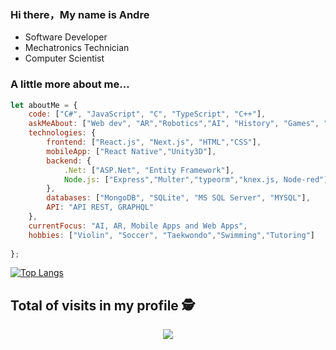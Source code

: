 ### Hi there，My name is Andre

- Software Developer
- Mechatronics Technician
- Computer Scientist

###  A little more about me...  

```javascript
let aboutMe = {
    code: ["C#", "JavaScript", "C", "TypeScript", "C++"],
    askMeAbout: ["Web dev", "AR","Robotics","AI", "History", "Games", "Arts"],
    technologies: {
        frontend: ["React.js", "Next.js", "HTML","CSS"],
        mobileApp: ["React Native","Unity3D"],
        backend: {
            .Net: ["ASP.Net", "Entity Framework"],
            Node.js: ["Express","Multer","typeorm","knex.js, Node-red"]
        },
        databases: ["MongoDB", "SQLite", "MS SQL Server", "MYSQL"],
        API: "API REST, GRAPHQL"
    },
    currentFocus: "AI, AR, Mobile Apps and Web Apps",
    hobbies: ["Violin", "Soccer", "Taekwondo","Swimming","Tutoring"]
    
};
```
[![Top Langs](https://github-readme-stats.vercel.app/api/top-langs/?username=Andre2553&layout=compact&theme=merko)](https://github.com/anuraghazra/github-readme-stats)

<p align="center"> 

 ## Total of visits in my profile :detective: <br>
 <p align="center"> 
   <img alingn="center" src="https://profile-counter.glitch.me/Andre2553/count.svg" />
 </p>

